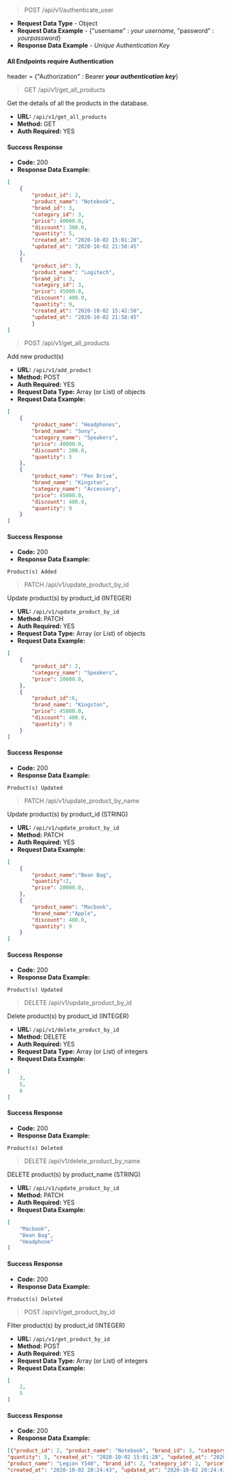 
> POST /api/v1/authenticate_user
- **Request Data Type** - Object
- **Request Data Example** - {"username" : *your username*, "password" : *yourpassword*}
- **Response Data Example** - *Unique Authentication Key* 

#### All Endpoints require Authentication

header = {"Authorization" : Bearer ***your authentication key***}

> GET /api/v1/get_all_products

Get the details of all the products in the database.

- **URL:** `/api/v1/get_all_products`
- **Method:** GET
- **Auth Required:** YES

#### Success Response
- **Code:** 200
- **Response Data Example:**
```json
[
    {
        "product_id": 2, 
        "product_name": "Notebook", 
        "brand_id": 3, 
        "category_id": 3, 
        "price": 40000.0, 
        "discount": 300.0,
        "quantity": 5, 
        "created_at": "2020-10-02 15:01:28", 
        "updated_at": "2020-10-02 21:58:45"
    }, 
    {
        "product_id": 3,
        "product_name": "Logitech",
        "brand_id": 3,
        "category_id": 3,
        "price": 45000.0,
        "discount": 400.0,
        "quantity": 9,
        "created_at": "2020-10-02 15:42:58",
        "updated_at": "2020-10-02 21:58:45"
        }
]
```

> POST /api/v1/get_all_products

Add new product(s)

- **URL:** `/api/v1/add_product`
- **Method:** POST
- **Auth Required:** YES
- **Request Data Type:** Array (or List) of objects 
- **Request Data Example:**
```json
[
    {
        "product_name": "Headphones", 
        "brand_name": "Sony", 
        "category_name": "Speakers", 
        "price": 40000.0, 
        "discount": 300.0,
        "quantity": 5
    }, 
    {
        "product_name": "Pen Drive",
        "brand_name": "Kingston",
        "category_name": "Accessory",
        "price": 45000.0,
        "discount": 400.0,
        "quantity": 9
    }
]
```

#### Success Response
- **Code:** 200
- **Response Data Example:** 
```
Product(s) Added
```

> PATCH /api/v1/update_product_by_id

Update product(s) by product_id (INTEGER)

- **URL:** `/api/v1/update_product_by_id`
- **Method:** PATCH
- **Auth Required:** YES
- **Request Data Type:** Array (or List) of objects 
- **Request Data Example:**
```json
[
    {   
        "product_id": 2, 
        "category_name": "Speakers", 
        "price": 20000.0, 
    }, 
    {   
        "product_id":6,
        "brand_name": "Kingston",
        "price": 45000.0,
        "discount": 400.0,
        "quantity": 9
    }
]
```

#### Success Response
- **Code:** 200
- **Response Data Example:** 
```
Product(s) Updated
```

> PATCH /api/v1/update_product_by_name

Update product(s) by product_id (STRING)

- **URL:** `/api/v1/update_product_by_id`
- **Method:** PATCH
- **Auth Required:** YES
- **Request Data Example:**
```json
[
    {   
        "product_name":"Bean Bag", 
        "quantity":2, 
        "price": 20000.0, 
    }, 
    {   
        "product_name": "Macbook",
        "brand_name":"Apple",
        "discount": 400.0,
        "quantity": 9
    }
]
```

#### Success Response
- **Code:** 200
- **Response Data Example:** 
```
Product(s) Updated
```

> DELETE /api/v1/update_product_by_id

Delete product(s) by product_id (INTEGER)

- **URL:** `/api/v1/delete_product_by_id`
- **Method:** DELETE
- **Auth Required:** YES
- **Request Data Type:** Array (or List) of integers
- **Request Data Example:**
```json
[
    3,
    5,
    6
]
```

#### Success Response
- **Code:** 200
- **Response Data Example:** 
```
Product(s) Deleted
```

> DELETE /api/v1/delete_product_by_name

DELETE product(s) by product_name (STRING)

- **URL:** `/api/v1/update_product_by_id`
- **Method:** PATCH
- **Auth Required:** YES
- **Request Data Example:**
```json
[
    "Macbook",
    "Bean Bag",
    "Headphone"
]
```

#### Success Response
- **Code:** 200
- **Response Data Example:** 
```
Product(s) Deleted
```

> POST /api/v1/get_product_by_id

Filter product(s) by product_id (INTEGER)

- **URL:** `/api/v1/get_product_by_id`
- **Method:** POST
- **Auth Required:** YES
- **Request Data Type:** Array (or List) of integers
- **Request Data Example:**
```json
[
    2,
    5
]
```

#### Success Response
- **Code:** 200
- **Response Data Example:** 
```json
[{"product_id": 2, "product_name": "Notebook", "brand_id": 3, "category_id": 3, "price": 40000.0, "discount": 300.0,
"quantity": 5, "created_at": "2020-10-02 15:01:28", "updated_at": "2020-10-02 21:58:45"}, {"product_id": 5,
"product_name": "Legion Y540", "brand_id": 2, "category_id": 2, "price": 80000.0, "discount": 1000.0, "quantity": 10,
"created_at": "2020-10-02 20:24:43", "updated_at": "2020-10-02 20:24:43"}]
```
